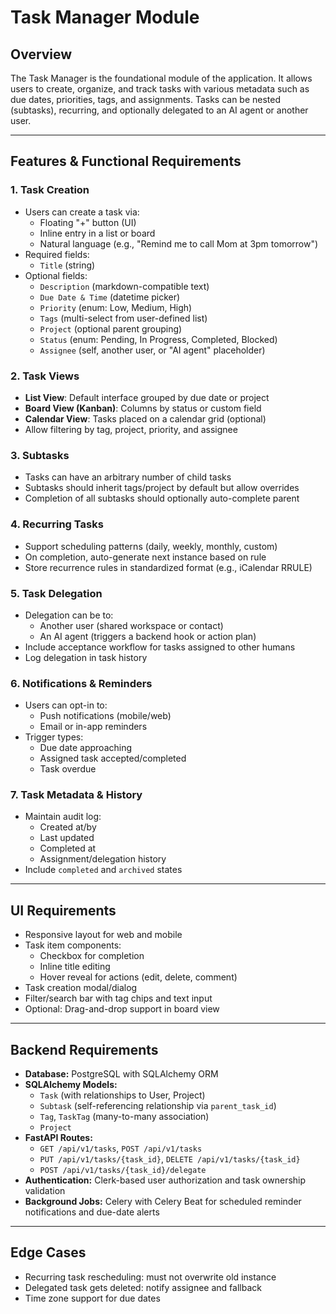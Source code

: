 # Task Manager Module

## Overview
The Task Manager is the foundational module of the application. It allows users to create, organize, and track tasks with various metadata such as due dates, priorities, tags, and assignments. Tasks can be nested (subtasks), recurring, and optionally delegated to an AI agent or another user.

---

## Features & Functional Requirements

### 1. **Task Creation**
- Users can create a task via:
  - Floating "+" button (UI)
  - Inline entry in a list or board
  - Natural language (e.g., "Remind me to call Mom at 3pm tomorrow")
- Required fields:
  - `Title` (string)
- Optional fields:
  - `Description` (markdown-compatible text)
  - `Due Date & Time` (datetime picker)
  - `Priority` (enum: Low, Medium, High)
  - `Tags` (multi-select from user-defined list)
  - `Project` (optional parent grouping)
  - `Status` (enum: Pending, In Progress, Completed, Blocked)
  - `Assignee` (self, another user, or "AI agent" placeholder)

### 2. **Task Views**
- **List View**: Default interface grouped by due date or project
- **Board View (Kanban)**: Columns by status or custom field
- **Calendar View**: Tasks placed on a calendar grid (optional)
- Allow filtering by tag, project, priority, and assignee

### 3. **Subtasks**
- Tasks can have an arbitrary number of child tasks
- Subtasks should inherit tags/project by default but allow overrides
- Completion of all subtasks should optionally auto-complete parent

### 4. **Recurring Tasks**
- Support scheduling patterns (daily, weekly, monthly, custom)
- On completion, auto-generate next instance based on rule
- Store recurrence rules in standardized format (e.g., iCalendar RRULE)

### 5. **Task Delegation**
- Delegation can be to:
  - Another user (shared workspace or contact)
  - An AI agent (triggers a backend hook or action plan)
- Include acceptance workflow for tasks assigned to other humans
- Log delegation in task history

### 6. **Notifications & Reminders**
- Users can opt-in to:
  - Push notifications (mobile/web)
  - Email or in-app reminders
- Trigger types:
  - Due date approaching
  - Assigned task accepted/completed
  - Task overdue

### 7. **Task Metadata & History**
- Maintain audit log:
  - Created at/by
  - Last updated
  - Completed at
  - Assignment/delegation history
- Include `completed` and `archived` states

---

## UI Requirements

- Responsive layout for web and mobile
- Task item components:
  - Checkbox for completion
  - Inline title editing
  - Hover reveal for actions (edit, delete, comment)
- Task creation modal/dialog
- Filter/search bar with tag chips and text input
- Optional: Drag-and-drop support in board view

---

## Backend Requirements

- **Database:** PostgreSQL with SQLAlchemy ORM
- **SQLAlchemy Models:**
  - `Task` (with relationships to User, Project)
  - `Subtask` (self-referencing relationship via `parent_task_id`)
  - `Tag`, `TaskTag` (many-to-many association)
  - `Project`
- **FastAPI Routes:**
  - `GET /api/v1/tasks`, `POST /api/v1/tasks`
  - `PUT /api/v1/tasks/{task_id}`, `DELETE /api/v1/tasks/{task_id}`
  - `POST /api/v1/tasks/{task_id}/delegate`
- **Authentication:** Clerk-based user authorization and task ownership validation
- **Background Jobs:** Celery with Celery Beat for scheduled reminder notifications and due-date alerts

---

## Edge Cases
- Recurring task rescheduling: must not overwrite old instance
- Delegated task gets deleted: notify assignee and fallback
- Time zone support for due dates